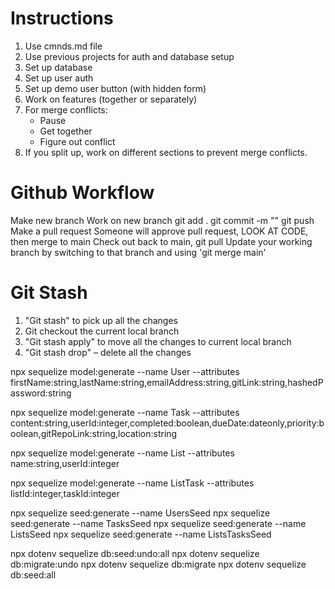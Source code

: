 
# Instructions
1. Use cmnds.md file
2. Use previous projects for auth and database setup
3. Set up database
4. Set up user auth
5. Set up demo user button (with hidden form)
6. Work on features (together or separately)
7. For merge conflicts:
    - Pause
    - Get together
    - Figure out conflict
8. If you split up, work on different sections to prevent merge conflicts.

# Github Workflow
Make new branch
Work on new branch
    git add .
    git commit -m ""
    git push
Make a pull request
Someone will approve pull request, LOOK AT CODE, then merge to main
Check out back to main, git pull
Update your working branch by switching to that branch and using 'git merge main'

# Git Stash
1.	"Git stash" to pick up all the changes
2.	Git checkout the current local branch
3.	"Git stash apply" to move all the changes to current local branch
4.	"Git stash drop" – delete all the changes


<!-- User Model -->
npx sequelize model:generate --name User --attributes firstName:string,lastName:string,emailAddress:string,gitLink:string,hashedPassword:string

<!-- Task Model -->
npx sequelize model:generate --name Task --attributes content:string,userId:integer,completed:boolean,dueDate:dateonly,priority:boolean,gitRepoLink:string,location:string

<!-- Lists Model -->
npx sequelize model:generate --name List --attributes name:string,userId:integer

<!-- ListTasks Model -->
npx sequelize model:generate --name ListTask --attributes listId:integer,taskId:integer

<!-- Seed Files -->
npx sequelize seed:generate --name UsersSeed
npx sequelize seed:generate --name TasksSeed
npx sequelize seed:generate --name ListsSeed
npx sequelize seed:generate --name ListsTasksSeed


<!-- npm clean  -->
npx dotenv sequelize db:seed:undo:all
npx dotenv sequelize db:migrate:undo
npx dotenv sequelize db:migrate
npx dotenv sequelize db:seed:all

